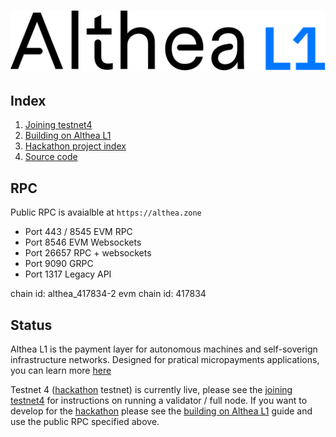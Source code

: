 # ![Althea](./assets/AltheaL1-logo.svg)

## Index

1. [Joining testnet4](/docs/testnet-4-launch.md)
1. [Building on Althea L1](/docs/development/index.md)
1. [Hackathon project index](https://dorahacks.io/hackathon/145)
1. [Source code](https://github.com/althea-net/althea-l1)

## RPC

Public RPC is avaialble at `https://althea.zone`

* Port 443 / 8545 EVM RPC
* Port 8546 EVM Websockets
* Port 26657 RPC + websockets
* Port 9090 GRPC
* Port 1317 Legacy API

chain id: althea_417834-2
evm chain id: 417834

## Status

Althea L1 is the payment layer for autonomous machines and self-soverign infrastructure networks. Designed for pratical micropayments applications, you can learn more [here](https://althea.net)

Testnet 4 ([hackathon](https://dorahacks.io/hackathon/145) testnet) is currently live, please see the [joining testnet4](/docs/testnet-4-launch.md) for instructions on running a validator / full node. If you want to develop for the [hackathon](https://dorahacks.io/hackathon/145) please see the [building on Althea L1](/docs/development/index.md) guide and use the public RPC specified above.
